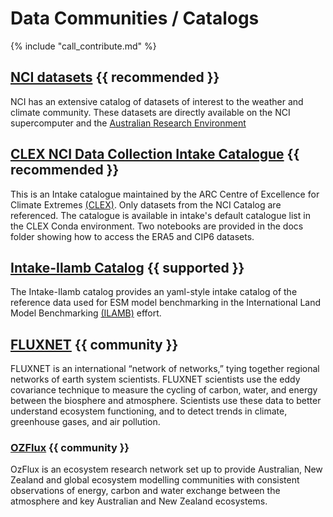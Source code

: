 # Data Communities / Catalogs

{% include "call_contribute.md" %}

## [NCI datasets][NCI-geonetwork] {{ recommended }}

NCI has an extensive catalog of datasets of interest to the weather and climate community. These datasets are directly available on the NCI supercomputer and the [Australian Research Environment][ARE-opus]

## [CLEX NCI Data Collection Intake Catalogue][Intake-CLEX] {{ recommended }}

This is an Intake catalogue maintained by the ARC Centre of Excellence for Climate Extremes [(CLEX)][CLEX-web].
Only datasets from the NCI Catalog are referenced.
The catalogue is available in intake's default catalogue list in the CLEX Conda environment.
Two notebooks are provided in the docs folder showing how to access the ERA5 and CIP6 datasets.

## [Intake-Ilamb Catalog][Intake-Ilamb] {{ supported }}

The Intake-Ilamb catalog provides an yaml-style intake catalog of the reference data used for ESM model benchmarking in the International Land Model Benchmarking [(ILAMB)][ILAMB-web] effort.

## [FLUXNET][FLUXNET-web] {{ community }}

FLUXNET is an international “network of networks,” tying together regional networks of earth system scientists. FLUXNET scientists use the eddy covariance technique to measure the cycling of carbon, water, and energy between the biosphere and atmosphere. Scientists use these data to better understand ecosystem functioning, and to detect trends in climate, greenhouse gases, and air pollution.

### [OZFlux][OZFlux-web] {{ community }}

OzFlux is an ecosystem research network set up to provide Australian, New Zealand and global ecosystem modelling communities with consistent observations of energy, carbon and water exchange between the atmosphere and key Australian and New Zealand ecosystems.

[NCI-geonetwork]:https://geonetwork.nci.org.au/geonetwork/srv/eng/catalog.search#/home
[ARE-opus]: https://opus.nci.org.au/display/Help/ARE+User+Guide
[OZFlux-web]: https://www.ozflux.org.au
[FLUXNET-web]: https://fluxnet.org/
[CLEX-web]: https://climateextremes.org.au/
[Intake-CLEX]: https://github.com/coecms/nci-intake-catalogue
[ILAMB-web]: https://www.ilamb.org/
[Intake-Ilamb]: https://github.com/nocollier/intake-ilamb
